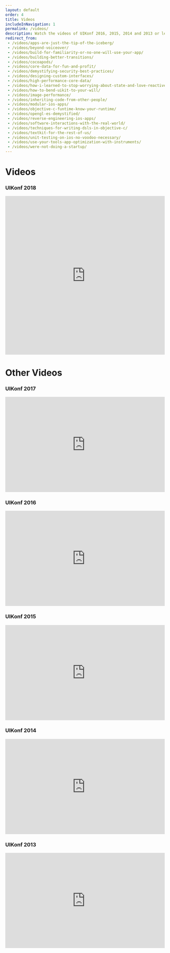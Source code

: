 ```yaml
---
layout: default
order: 4
title: Videos
includeInNavigation: 1
permalink: /videos/
description: Watch the videos of UIKonf 2016, 2015, 2014 and 2013 or learn more about Berlin's independent iOS developer conference.
redirect_from:
 - /videos/apps-are-just-the-tip-of-the-iceberg/
 - /videos/beyond-voiceover/
 - /videos/build-for-familiarity-or-no-one-will-use-your-app/
 - /videos/building-better-transitions/
 - /videos/cocoapods/
 - /videos/core-data-for-fun-and-profit/
 - /videos/demystifying-security-best-practices/
 - /videos/designing-custom-interfaces/
 - /videos/high-performance-core-data/
 - /videos/how-i-learned-to-stop-worrying-about-state-and-love-reactivecocoa/
 - /videos/how-to-bend-uikit-to-your-will/
 - /videos/image-performance/
 - /videos/inheriting-code-from-other-people/
 - /videos/modular-ios-apps/
 - /videos/objective-c-funtime-know-your-runtime/
 - /videos/opengl-es-demystified/
 - /videos/reverse-engineering-ios-apps/
 - /videos/software-interactions-with-the-real-world/
 - /videos/techniques-for-writing-dsls-in-objective-c/
 - /videos/textkit-for-the-rest-of-us/
 - /videos/unit-testing-on-ios-no-voodoo-necessary/
 - /videos/use-your-tools-app-optimization-with-instruments/
 - /videos/were-not-doing-a-startup/
---
```


<div class="headerimage small" style="background-image: url({{ site.baseurl }}/static/images/videos_image.jpg);" data-uk-parallax="{bg: '-50'}">
</div>

<div class="backshape">
	<div class="wrapper">
		<div class="uk-container uk-container-center">
			<div class="uk-grid">
    			<div class="uk-width-medium-8-10 uk-container-center">
					<div class="uk-grid">
						<div class="uk-width-1-1 uk-text-center">
		        			<h1 class="brand-color">Videos</h1>
		    			</div>
		      		</div>
		    	</div>
		  </div>
		</div>
	</div>
</div>

<div class="straight">
	<div class="wrapper">
		<div class="uk-container uk-container-center">
			<div class="uk-grid">
    			<div class="uk-width-medium-8-10 uk-container-center">
					<div class="videos-section uk-grid">
  	      				<div class="uk-width-1-1">
  	      					<h3 class="brand-color">UIKonf 2018</h3>
  	      					<div class="uk-responsive-height">
                				<iframe width="100%" height="500" src="https://www.youtube.com/embed/videoseries?list=PLdr22uU_wISohI7PIhzq0gotGfKZl1lGo" frameborder="0" allowfullscreen></iframe>
  	      					</div>
			      		</div>
			      		<div class="uk-width-1-1 uk-margin-large-top">
		        			<h1 class="brand-color">Other Videos</h1>
		      			</div>
						<div class="uk-width-medium-1-2">
  	      					<h3 class="brand-color">UIKonf 2017</h3>
  	      					<div class="uk-responsive-height">
  	      						<iframe width="100%" height="300" src="https://www.youtube.com/embed/videoseries?list=PLdr22uU_wISqntV4tQmx9H6sj9gMtj7nG" frameborder="0" allowfullscreen></iframe>
  	      					</div>
			      		</div>
            			<div class="uk-width-medium-1-2">
  	      					<h3 class="brand-color">UIKonf 2016</h3>
  	      					<div class="uk-responsive-height">
  	      						<iframe width="100%" height="300" src="https://www.youtube.com/embed/videoseries?list=PLdr22uU_wISqm9QbnczWxXs9qyuWpSU4k" frameborder="0" allowfullscreen></iframe>
  	      					</div>
			      		</div>
		      			<div class="uk-width-medium-1-2">
      						<h3 class="brand-color">UIKonf 2015</h3>
      						<div class="uk-responsive-height">
      							<iframe width="100%" height="300" src="https://www.youtube.com/embed/SDZkKvC8r40?list=PLdr22uU_wISpW6XI1J0S7Lp-X8Km-HaQW" frameborder="0" allowfullscreen></iframe>
      						</div>
		      			</div>
			      		<div class="uk-width-medium-1-2">
			      			<h3 class="brand-color">UIKonf 2014</h3>
							<div class="uk-responsive-height">
								<iframe width="100%" height="300" src="https://www.youtube.com/embed/TDAKOYQ7B-4?list=PLdr22uU_wISq-xmSdu1QQ4OJxr68qnJ54" frameborder="0" allowfullscreen></iframe>
							</div>
			     		</div>
						<div class="uk-width-medium-1-2">
			      			<h3 class="brand-color">UIKonf 2013</h3>
							<div class="uk-responsive-height">
								<iframe width="100%" height="300" src="https://www.youtube.com/embed/-fb4bIkniq8?list=PLdr22uU_wISruLvW5HhcbwbtkZ5w6hguY" frameborder="0" allowfullscreen></iframe>
							</div>
						</div>     
			      	</div>
			    </div>
		    </div>
		</div>
	</div>
</div>
